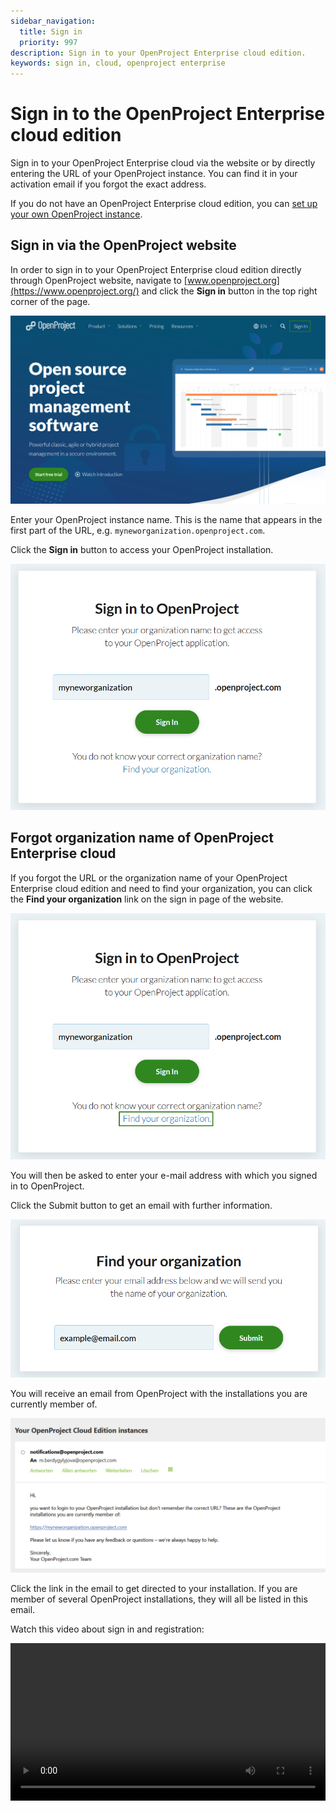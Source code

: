 ```yaml
---
sidebar_navigation:
  title: Sign in
  priority: 997
description: Sign in to your OpenProject Enterprise cloud edition.
keywords: sign in, cloud, openproject enterprise 
---
```


# Sign in to the OpenProject Enterprise cloud edition

Sign in to your OpenProject Enterprise cloud via the website or by directly entering the URL of your OpenProject instance. You can find it in your activation email if you forgot the exact address. 

If you do not have an OpenProject Enterprise cloud edition, you can [set up your own OpenProject instance](../create-cloud-trial).

## Sign in via the OpenProject website

In order to sign in to your OpenProject Enterprise cloud edition directly through OpenProject website, navigate to [www.openproject.org](https://www.openproject.org/) and click the **Sign in** button in the top right corner of the page.

![Sign-in button in the top right corner on the start page of OpenProject website](openproject_enterprise_guide_sign_in_button_website.png)

Enter your OpenProject instance name. This is the name that appears in the first part of the URL, e.g. `myneworganization.openproject.com`.

Click the **Sign in** button to access your OpenProject installation.

![Enter the name of your test cloud instance on OpeProject sign in page](openproject_enterprise_guide_sign_in_page.png)

## Forgot organization name of OpenProject Enterprise cloud

If you forgot the URL or the organization name of your OpenProject Enterprise cloud edition and need to find your organization, you can click the **Find your organization** link on the sign in page of the website.

![Link to find your organization on OpenProject cloud sign in page](openproject_enterprise_guide_sign_in_forgot_organization_name.png)

You will then be asked to enter your e-mail address with which you signed in to OpenProject.

Click the Submit button to get an email with further information.

!["Find your organization" form on OpenProject sign in page](openproject_enterprise_guide_find_your_organization_form.png)

You will receive an email from OpenProject with the installations you are currently member of.

![An email to remind you of your OpenProject instance name](openproject_enterprise_guide_sign_in_reminder_email.png)

Click the link in the email to get directed to your installation. If you are member of several OpenProject installations, they will all be listed in this email.

Watch this video about sign in and registration:

<video src="https://openproject-docs.s3.eu-central-1.amazonaws.com/videos/OpenProject-Sign-in-and-Registration-2.mp4" type="video/mp4" controls="" style="width:100%"></video>
